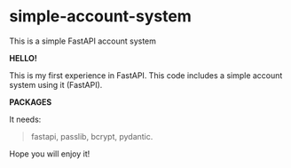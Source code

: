 # simple-account-system
This is a simple FastAPI account system

**HELLO!**

This is my first experience in FastAPI. This code includes a simple account system using it (FastAPI).

**PACKAGES**

It needs:

>fastapi,
>passlib,
>bcrypt,
>pydantic.

Hope you will enjoy it!
